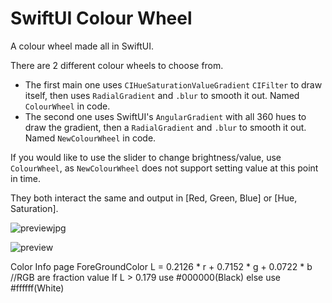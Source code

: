 # SwiftUI Colour Wheel

A colour wheel made all in SwiftUI. 

There are 2 different colour wheels to choose from. 

- The first main one uses `CIHueSaturationValueGradient` `CIFilter` to draw itself, then uses `RadialGradient` and `.blur` to smooth it out. Named `ColourWheel` in code.
- The second one uses SwiftUI's `AngularGradient` with all 360 hues to draw the gradient, then a `RadialGradient` and `.blur` to smooth it out. Named `NewColourWheel` in code.

If you would like to use the slider to change brightness/value, use `ColourWheel`, as `NewColourWheel` does not support setting value at this point in time.

They both interact the same and output in [Red, Green, Blue] or [Hue, Saturation].

![previewjpg](https://raw.githubusercontent.com/Priva28/SwiftUIColourWheel/master/preview.jpg)

![preview](https://raw.githubusercontent.com/Priva28/SwiftUIColourWheel/master/preview.gif)


Color Info page 
ForeGroundColor
L = 0.2126 * r + 0.7152 * g + 0.0722 * b //RGB are fraction value
If L > 0.179 use #000000(Black) else use #ffffff(White)


